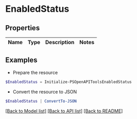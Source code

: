 # EnabledStatus
## Properties

Name | Type | Description | Notes
------------ | ------------- | ------------- | -------------

## Examples

- Prepare the resource
```powershell
$EnabledStatus = Initialize-PSOpenAPIToolsEnabledStatus 
```

- Convert the resource to JSON
```powershell
$EnabledStatus | ConvertTo-JSON
```

[[Back to Model list]](../README.md#documentation-for-models) [[Back to API list]](../README.md#documentation-for-api-endpoints) [[Back to README]](../README.md)

